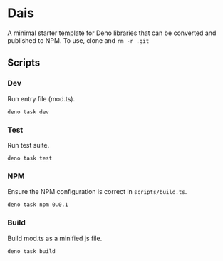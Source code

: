 # Dais

A minimal starter template for Deno libraries that can be converted and published to NPM. To use, clone and `rm -r .git`

## Scripts

### Dev
Run entry file (mod.ts).
```
deno task dev
```

### Test
Run test suite.
```
deno task test
```
### NPM
Ensure the NPM configuration is correct in `scripts/build.ts`.
```
deno task npm 0.0.1
```
### Build
Build mod.ts as a minified js file.
```
deno task build
```